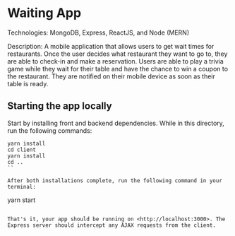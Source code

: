 # Waiting App

Technologies: MongoDB, Express, ReactJS, and Node (MERN)

Description: A mobile application that allows users to get wait times for restaurants. Once the user decides what restaurant they want to go to, they are able to check-in and make a reservation. Users are able to play a trivia game while they wait for their table and have the chance to win a coupon to the restaurant. They are notified on their mobile device as soon as their table is ready.

## Starting the app locally

Start by installing front and backend dependencies. While in this directory, run the following commands:

```
yarn install
cd client
yarn install
cd ..
``

After both installations complete, run the following command in your terminal:

```
yarn start
```

That's it, your app should be running on <http://localhost:3000>. The Express server should intercept any AJAX requests from the client.
